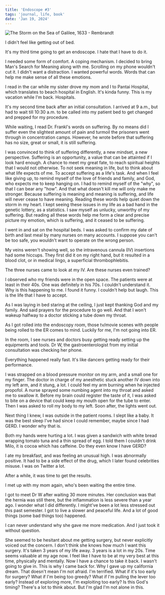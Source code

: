 ```yaml
---
title: 'Endoscope #3'
tags: 'journal, life, book'
date: 'Jan 19, 2024'
---
```


![The Storm on the Sea of Galilee, 1633 - Rembrandt](/images/christboat.jpeg)

I didn't feel like getting out of bed.

It's my third time going to get an endoscope. I hate that I have to do it.

I needed some form of comfort. A coping mechanism. I decided to bring Man's Search for Meaning along with me. Scrolling on my phone wouldn't cut it. I didn't want a distraction. I wanted powerful words. Words that can help me make sense of all these emotions.

I read in the car while my sister drove my mom and I to Pantai Hospital, which translates to beach hospital in English. It's kinda funny. This is my vacation while I'm back. Hospitals.

It's my second time back after an initial consultation. I arrived at 9 a.m., but had to wait till 10:30 a.m. to be called into my patient bed to get changed and prepped for my procedure.

While waiting, I read Dr. Frankl's words on suffering. By no means did I suffer even the slightest amount of pain and turmoil the prisoners went through in concentration camps. However, he wrote before that suffering has no size, great or small, it is still suffering.

I was convinced to think of suffering differently, a new mindset, a new perspective. Suffering is an opportunity, a value that can be attainted if I look hard enough. A chance to meet my great fate, to reach spiritual heights that I would not otherwise. To not seek meaning in life, but to think about what life expects of me. To accept suffering as a life's task. And when I feel like giving up, to remind myself of the love of friends and family, and God, who expects me to keep hanging on. I had to remind myself of the "why", so that I can bear any "how". And that what doesn't kill me will only make me stronger. Because suffering is meaning and meaning is suffering, and life will never cease to have meaning. Reading these words help quiet down the storm in my heart. I kept seeing these issues in my life as a bad hand in the genetic lottery, as a statistics. I saw myself as unlucky, unworthy of my suffering. But reading all these words help me form a clear and precise picture my emotion, which is suffering, and it ceased to be suffering.

I went in and sat on the hospital beds. I was asked to confirm my date of birth and last meal by many nurses on many accounts. I suppose you can't be too safe, you wouldn't want to operate on the wrong person.

My veins weren't showing well, so the intravenous cannula (IV) insertions had some hiccups. They first did it on my right hand, but it resulted in a blood clot, or in medical lingo, a superficial thrombophlebitis.

The three nurses came to look at my IV. Are these nurses even trained?

I observed who my friends were in the open space. The patients were at least in their 40s. One was definitely in his 70s. I couldn't understand it. Why is this happening to me. I found it funny. I couldn't help but laugh. This is the life that I have to accept.

As I was laying in bed staring at the ceiling, I just kept thanking God and my family. And said prayers for the procedure to go well. And that I won't wakeup halfway to a doctor sticking a tube down my throat.

As I got rolled into the endoscopy room, those tv/movie scenes with people being rolled to the ER comes to mind. Luckily for me, I'm not going into ER.

In the room, I see nurses and doctors busy getting ready setting up the equipments and tools. Dr W, the gastroenterologist from my initial consultation was checking her phone.

Everything happened really fast. It's like dancers getting ready for their performance.

I was strapped on a blood pressure monitor on my arm, and a small one for my finger. The doctor in charge of my anesthetic stuck another IV down into my left arm, and it stung, a lot. I could feel my arm burning when he injected propofol. A nurse sprayed some numbing agent into my throat and asked me to swallow it. Before my brain could register the taste of it, I was asked to bite on a device that could keep my mouth open for the tube to enter. Then I was asked to roll my body to my left. Soon after, the lights went out.

Next thing I knew, I was outside in the patient rooms. I slept like a baby. It was the best sleep I've had since I could remember, maybe since I had GERD. I wonder why that is.

Both my hands were hurting a lot. I was given a sandwich with white bread wrapping tomato tuna and a thin spread of egg. I told them I couldn't drink Milo, it is cocoa which has caffeine. Do they even know I have GERD?

I ate my breakfast, and was feeling an unusual high. I was abnormally positive. It had to be a side effect of the drug, which I later found celebrities misuse. I was on Twitter a lot.

After a while, it was time to get the results.

I met up with my mom again, who's been waiting the entire time.

I got to meet Dr W after waiting 30 more minutes. Her conclusion was that the hernia was still there, but the inflammation is less severe than a year ago. I wonder what I did differently. I might've been a lot less stressed out this past semester. I got to live a slower and peaceful life. And a lot of good things (some bad things too) happened.

I can never understand why she gave me more medication. And I just took it without question.

She seemed to be hesitant about me getting surgery, but never explicitly voiced out the concern. I don't think she knows how much I want this surgery. It's taken 3 years of my life away. 3 years is a lot in my 20s. Time seems valuable at my age now. I feel like I have to be at my very best at this time, physically and mentally. Now I have a chance to take it back. I wasn't going to give in. This is why I came back for. Why I gave up my california dream. That doesn't mean I'm not afraid. I'm terrified. What if it's too early for surgery? What if I'm being too greedy? What if I'm pulling the lever too early? Instead of exploring more, I'm exploiting too early? Is this God's timing? There's a lot to think about. But I'm glad I'm not alone in this.
